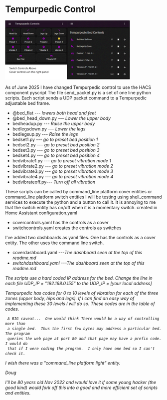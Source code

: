 # Tempurpedic Control
<img src="https://github.com/Doug-Wyman/Tempurpedic_Control/blob/main/images/Capture.gif"
     alt="my screen"
     width="400"/>

As of June 2025 I have changed Tempurpedic control to use the HACS component pyscript
The file send_packet.py is a set of one line python scripts. 
Each script sends a UDP packet command to a Tempurpedic adjustable bed frame.  

 - @bed_flat      --- <i>lowers both head and feet</i>
 - @bed_head_down.py  --- <i>Lower the upper body</i>
 - bedheadup.py    --- <i>Raise the upper body</i>
 - bedlegsdown.py  --- <i>Lower the legs</i>
 - bedlegsup.py    --- <i>Raise the legs</i>
 - bedset1.py      --- <i>go to preset bed position 1</i>
 - bedset2.py      --- <i>go to preset bed position 2</i>
 - bedset3.py      --- <i>go to preset bed position 3</i>
 - bedset4.py      --- <i>go to preset bed position 4</i>
 - bedvibrate1.py  --- <i>go to preset vibration mode 1</i>
 - bedvibrate2.py  --- <i>go to preset vibration mode 2</i>
 - bedvibrate3.py  --- <i>go to preset vibration mode 3</i>
 - bedvibrate4.py  --- <i>go to preset vibration mode 4</i>
 - bedvibrateoff.py--- <i>Turn off all vibration</i>

These scripts can be called by  command_line platform cover entities
or command_line platform switch entities
I will be testing using shell_command services to execute the python
and a button to call it.
It is annoying to me that the switch entity has on/off when it is a
momentary switch.
created in Home Assistant configuration.yaml
 - covercontrols.yaml has the controls as a cover
 - switchcontrols.yaml creates the controls as switches

I've added two dashboards as yaml files. One has the controls as a
cover entity.  The other uses the command line switch.

 - coverdashboard.yaml  ---<i>The dashboard seen at the top of this readme.md
 - switchdashboard.yaml  ---<i>The dashboard seen at the top of this readme.md


The scripts use a hard coded IP address for the bed. Change the line in each file 
UDP_IP = "192.168.0.155"
to the UDP_IP = [your local address]

Tempurpedic has codes for 0 to 10 levels of vibration for each of the 
three zones (upper body, hips and legs).  If I can find an easy way of
implementing these 30 levels I will do so.  These codes are in the table of codes.

     A BIG caveat...  One would think There would be a way of controlling more than
     a single bed.  Thus the first few bytes may address a particular bed.  The program
     queries the web page at port 80 and that page may have a prefix code.  I would do 
     that if I were coding the program.  I only have one bed so I can't check it.

I wish there was a "command_line platform light" entity.

   Doug

I'll be 80 years old Nov 2022 and would love it if some young hacker (the good kind)
would fork off this into a good and more efficient set of scripts and entities.


 
